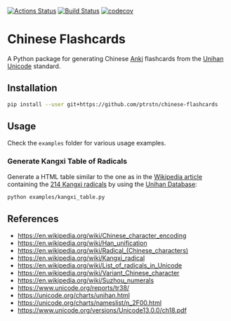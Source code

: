 [![Actions Status](https://github.com/ptrstn/chinese-flashcards/workflows/Python%20package/badge.svg)](https://github.com/ptrstn/chinese-flashcards/actions)
[![Build Status](https://travis-ci.com/ptrstn/chinese-flashcards.svg?token=Tp7J85d27M8xhediEsE2&branch=master)](https://travis-ci.com/ptrstn/chinese-flashcards)
[![codecov](https://codecov.io/gh/ptrstn/chinese-flashcards/branch/master/graph/badge.svg)](https://codecov.io/gh/ptrstn/chinese-flashcards)

# Chinese Flashcards

A Python package for generating Chinese [Anki](https://apps.ankiweb.net/) flashcards from the [Unihan Unicode](https://en.wikipedia.org/wiki/Han_unification) standard.

## Installation

```bash
pip install --user git+https://github.com/ptrstn/chinese-flashcards
```

## Usage

Check the ```examples``` folder for various usage examples.

### Generate Kangxi Table of Radicals

Generate a HTML table similar to the one as in the [Wikipedia article](https://en.wikipedia.org/wiki/Kangxi_radical#Table_of_radicals) containing the [214 Kangxi radicals](https://en.wikipedia.org/wiki/Kangxi_radical) by using the [Unihan Database](https://unicode.org/charts/unihan.html):

```bash
python examples/kangxi_table.py 
```

## References 

- https://en.wikipedia.org/wiki/Chinese_character_encoding
- https://en.wikipedia.org/wiki/Han_unification
- https://en.wikipedia.org/wiki/Radical_(Chinese_characters)
- https://en.wikipedia.org/wiki/Kangxi_radical
- https://en.wikipedia.org/wiki/List_of_radicals_in_Unicode
- https://en.wikipedia.org/wiki/Variant_Chinese_character
- https://en.wikipedia.org/wiki/Suzhou_numerals
- https://www.unicode.org/reports/tr38/
- https://unicode.org/charts/unihan.html
- https://unicode.org/charts/nameslist/n_2F00.html
- https://www.unicode.org/versions/Unicode13.0.0/ch18.pdf
